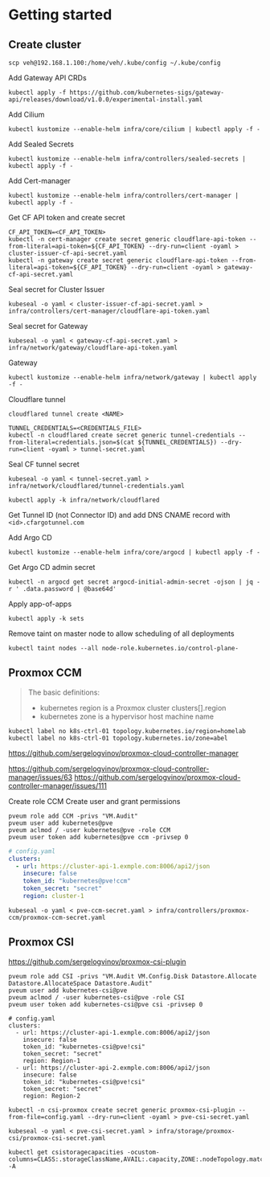 # Getting started

## Create cluster

```shell
scp veh@192.168.1.100:/home/veh/.kube/config ~/.kube/config
```

Add Gateway API CRDs

```shell
kubectl apply -f https://github.com/kubernetes-sigs/gateway-api/releases/download/v1.0.0/experimental-install.yaml
```

Add Cilium

```shell
kubectl kustomize --enable-helm infra/core/cilium | kubectl apply -f -
```

Add Sealed Secrets

```shell
kubectl kustomize --enable-helm infra/controllers/sealed-secrets | kubectl apply -f -
```

Add Cert-manager

```shell
kubectl kustomize --enable-helm infra/controllers/cert-manager | kubectl apply -f -
```

Get CF API token and create secret

```shell
CF_API_TOKEN=<CF_API_TOKEN>
kubectl -n cert-manager create secret generic cloudflare-api-token --from-literal=api-token=${CF_API_TOKEN} --dry-run=client -oyaml > cluster-issuer-cf-api-secret.yaml 
kubectl -n gateway create secret generic cloudflare-api-token --from-literal=api-token=${CF_API_TOKEN} --dry-run=client -oyaml > gateway-cf-api-secret.yaml 
```

Seal secret for Cluster Issuer

```shell
kubeseal -o yaml < cluster-issuer-cf-api-secret.yaml > infra/controllers/cert-manager/cloudflare-api-token.yaml
```

Seal secret for Gateway

```shell
kubeseal -o yaml < gateway-cf-api-secret.yaml > infra/network/gateway/cloudflare-api-token.yaml
```

Gateway

```shell
kubectl kustomize --enable-helm infra/network/gateway | kubectl apply -f -
```

Cloudflare tunnel

```shell
cloudflared tunnel create <NAME>
```

```shell
TUNNEL_CREDENTIALS=<CREDENTIALS_FILE>
kubectl -n cloudflared create secret generic tunnel-credentials --from-literal=credentials.json=$(cat ${TUNNEL_CREDENTIALS}) --dry-run=client -oyaml > tunnel-secret.yaml 
```

Seal CF tunnel secret

```shell
kubeseal -o yaml < tunnel-secret.yaml > infra/network/cloudflared/tunnel-credentials.yaml
```

```shell
kubectl apply -k infra/network/cloudflared
```

Get Tunnel ID (not Connector ID) and add DNS CNAME record with `<id>.cfargotunnel.com`

Add Argo CD

```shell
kubectl kustomize --enable-helm infra/core/argocd | kubectl apply -f -
```

Get Argo CD admin secret

```shell
kubectl -n argocd get secret argocd-initial-admin-secret -ojson | jq -r ' .data.password | @base64d'
```

Apply app-of-apps

```shell
kubectl apply -k sets
```

Remove taint on master node to allow scheduling of all deployments

```shell
kubectl taint nodes --all node-role.kubernetes.io/control-plane-
```

## Proxmox CCM

> The basic definitions:
> * kubernetes region is a Proxmox cluster clusters[].region
> * kubernetes zone is a hypervisor host machine name

```shell
kubectl label no k8s-ctrl-01 topology.kubernetes.io/region=homelab
kubectl label no k8s-ctrl-01 topology.kubernetes.io/zone=abel
```

https://github.com/sergelogvinov/proxmox-cloud-controller-manager

https://github.com/sergelogvinov/proxmox-cloud-controller-manager/issues/63
https://github.com/sergelogvinov/proxmox-cloud-controller-manager/issues/111

Create role CCM
Create user and grant permissions

```shell
pveum role add CCM -privs "VM.Audit"
pveum user add kubernetes@pve
pveum aclmod / -user kubernetes@pve -role CCM
pveum user token add kubernetes@pve ccm -privsep 0
```

```yaml
# config.yaml
clusters:
  - url: https://cluster-api-1.exmple.com:8006/api2/json
    insecure: false
    token_id: "kubernetes@pve!ccm"
    token_secret: "secret"
    region: cluster-1
```

```shell
kubeseal -o yaml < pve-ccm-secret.yaml > infra/controllers/proxmox-ccm/proxmox-ccm-secret.yaml
```

## Proxmox CSI

https://github.com/sergelogvinov/proxmox-csi-plugin

```shell
pveum role add CSI -privs "VM.Audit VM.Config.Disk Datastore.Allocate Datastore.AllocateSpace Datastore.Audit"
pveum user add kubernetes-csi@pve
pveum aclmod / -user kubernetes-csi@pve -role CSI
pveum user token add kubernetes-csi@pve csi -privsep 0
```

```shell
# config.yaml
clusters:
  - url: https://cluster-api-1.exmple.com:8006/api2/json
    insecure: false
    token_id: "kubernetes-csi@pve!csi"
    token_secret: "secret"
    region: Region-1
  - url: https://cluster-api-2.exmple.com:8006/api2/json
    insecure: false
    token_id: "kubernetes-csi@pve!csi"
    token_secret: "secret"
    region: Region-2
```

```shell
kubectl -n csi-proxmox create secret generic proxmox-csi-plugin --from-file=config.yaml --dry-run=client -oyaml > pve-csi-secret.yaml
```

```shell
kubeseal -o yaml < pve-csi-secret.yaml > infra/storage/proxmox-csi/proxmox-csi-secret.yaml
```

```shell
kubectl get csistoragecapacities -ocustom-columns=CLASS:.storageClassName,AVAIL:.capacity,ZONE:.nodeTopology.matchLabels -A
```